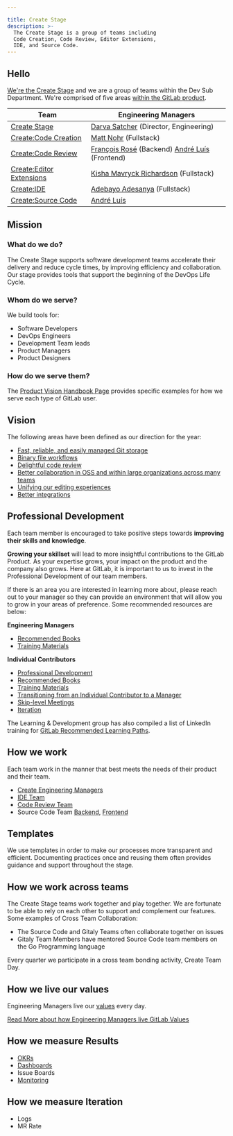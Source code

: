 ```yaml
---

title: Create Stage
description: >-
  The Create Stage is a group of teams including
  Code Creation, Code Review, Editor Extensions,
  IDE, and Source Code.
---
```



## Hello

[We're the Create Stage](/handbook/engineering/development/dev/create/engineering-managers/) and we are a group of teams within the Dev Sub Department. We're comprised of five areas [within the GitLab product](/handbook/product/categories/#create-stage).

| Team | Engineering Managers |
| ---- | -------------------- |
| [Create Stage](/handbook/engineering/development/dev/create/) | [Darva Satcher](/handbook/company/team/#dsatcher) (Director, Engineering) |
| [Create:Code Creation](/handbook/engineering/development/dev/create/code-creation/) | [Matt Nohr](/handbook/company/team/#mnohr) (Fullstack) |
| [Create:Code Review](/handbook/engineering/development/dev/create/code-review/) | [François Rosé](/handbook/company/team/#francoisrose) (Backend) [André Luís](/handbook/company/team/#andr3) (Frontend) |
| [Create:Editor Extensions](/handbook/engineering/development/dev/create/editor-extensions/) | [Kisha Mavryck Richardson](/handbook/company/team/#kishamavryck) (Fullstack) |
| [Create:IDE](/handbook/engineering/development/dev/create/ide/) | [Adebayo Adesanya](/handbook/company/team/#adebayo_a) (Fullstack) |
| [Create:Source Code](/handbook/engineering/development/dev/create/source-code-be/) |  [André Luís](/handbook/company/team/#andr3)  |

## Mission

### What do we do?

The Create Stage supports software development teams accelerate their delivery and reduce cycle times, by improving efficiency and collaboration. Our stage provides tools that support the beginning of the DevOps Life Cycle.

### Whom do we serve?

We build tools for:

- Software Developers
- DevOps Engineers
- Development Team leads
- Product Managers
- Product Designers

### How do we serve them?

The [Product Vision Handbook Page](https://about.gitlab.com/direction/create/#categories-in-create) provides specific examples for how we serve each type of GitLab user.

## Vision

The following areas have been defined as our direction for the year:

- [Fast, reliable, and easily managed Git storage](https://about.gitlab.com/direction/create/#fast-reliable-and-easily-managed-git-storage)
- [Binary file workflows](https://about.gitlab.com/direction/create/#binary-file-workflows)
- [Delightful code review](https://about.gitlab.com/direction/create/#delightful-code-review)
- [Better collaboration in OSS and within large organizations across many teams](https://about.gitlab.com/direction/create/#better-collaboration-in-oss-and-within-large-organizations-across-many-teams)
- [Unifying our editing experiences](https://about.gitlab.com/direction/create/#unifying-our-editing-experiences)
- [Better integrations](https://about.gitlab.com/direction/create/#better-integrations)

## Professional Development

Each team member is encouraged to take positive steps towards **improving their skills and knowledge**.

**Growing your skillset** will lead to more insightful contributions to the GitLab Product. As your expertise grows, your impact on the product and the company also grows. Here at GitLab, it is important to us to invest in the Professional Development of our team members.

If there is an area you are interested in learning more about, please reach out to your manager so they can provide an environment that will allow you to grow in your areas of preference. Some recommended resources are below:

**Engineering Managers**

- [Recommended Books](/handbook/engineering/development/dev/create/engineering-managers/books/)
- [Training Materials](/handbook/engineering/development/dev/create/engineering-managers/training/)

**Individual Contributors**

- [Professional Development](/handbook/engineering/development/dev/create/engineers/professional-development/)
- [Recommended Books](/handbook/engineering/development/dev/create/engineers/books/)
- [Training Materials](/handbook/engineering/development/dev/create/engineers/training/)
- [Transitioning from an Individual Contributor to a Manager](/handbook/engineering/development/dev/training/ic-to-manager)
- [Skip-level Meetings](/handbook/engineering/development/dev/create/engineers/skip-level/)
- [Iteration](/handbook/engineering/development/dev/create/engineers/iteration/)

The Learning & Development group has also compiled a list of LinkedIn training for [GitLab Recommended Learning Paths](/handbook/people-group/learning-and-development/linkedin-learning/#recommended-learning-paths).

## How we work

Each team work in the manner that best meets the needs of their product and their team.

- [Create Engineering Managers](/handbook/engineering/development/dev/create/engineering-managers/)
- [IDE Team](/handbook/engineering/development/dev/create/ide/#-how-we-work)
- [Code Review Team](/handbook/engineering/development/dev/create/code-review/#work)
- Source Code Team [Backend](/handbook/engineering/development/dev/create/source-code-be/#work), [Frontend](/handbook/engineering/development/dev/create/code-review/frontend/#work)

## Templates

We use templates in order to make our processes more transparent and efficient.  Documenting practices once and reusing them often provides guidance and support throughout the stage.

## How we work across teams

The Create Stage teams work together and play together. We are fortunate to be able to rely on each other to support and complement our features. Some examples of Cross Team Collaboration:

- The Source Code and Gitaly Teams often collaborate together on issues
- Gitaly Team Members have mentored Source Code team members on the Go Programming language

Every quarter we participate in a cross team bonding activity, Create Team Day.

## How we live our values

Engineering Managers live our [values](/handbook/values/) every day.

[Read More about how Engineering Managers live GitLab Values](/handbook/engineering/development/dev/create/engineering-managers/live/)

## How we measure Results

- [OKRs](/handbook/engineering/development/dev/create/engineering-managers/okrs/)
- [Dashboards](/handbook/engineering/development/dev/create/engineering-managers/dashboards/)
- Issue Boards
- [Monitoring](/handbook/engineering/development/dev/create/engineering-managers/monitoring/)

## How we measure Iteration

- Logs
- MR Rate

